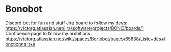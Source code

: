 # Bonobot
Discord bot for fun and stuff
Jira board to follow my devs: https://victorg.atlassian.net/jira/software/projects/BONO/boards/1
Confluence page to follow my ambitions : https://victorg.atlassian.net/wiki/spaces/Bonobot/pages/65638/Liste+des+fonctionnalit+s

